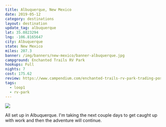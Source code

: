 ```yaml
---
title: Albuquerque, New Mexico
date: 2019-05-12
category: destinations
layout: destination
update_tag: albuquerque
lat: 35.0823294
lng: -106.8165647
city: Albuquerque
state: New Mexico
miles: 207.3
banner: /img/banners/new-mexico/banner-albuquerque.jpg
campground: Enchanted Trails RV Park
hookups: Full
nights: 7
cost: 175.62
review: https://www.campendium.com/enchanted-trails-rv-park-trading-post
tags:
  - loop1
  - rv-park
---
```


<img src="{{ site.cdn }}/img/destinations/new-mexico/albuquerque.jpg">

<p class="text-center">
    All set up in Albuquerque. I'm taking the next couple days to get caught 
    up with work and then the adventure will continue. 
</p>